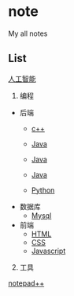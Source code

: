 # note
My all notes

## List

[人工智能](AI)

1. 编程

  * 后端
    - [c++](https://github.com/Mecoly/CPP)
    - [Java](/Java)
	- [Java](Java)
	- [Java](https://github.com/Mecoly/note/Java)
	
    - [Python](https://github.com/Mecoly/Python)
  * 数据库
    - [Mysql](https://github.com/Mecoly/Mysql)
  * 前端
    - [HTML]()
	- [CSS]()
	- [Javascript]()
	
2. 工具

[notepad++](notepad++.md)